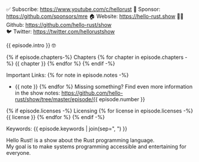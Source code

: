 ✅ Subscribe: https://www.youtube.com/c/hellorust
💖 Sponsor: https://github.com/sponsors/mre
🏠 Website: https://hello-rust.show
👨‍💻️ Github: https://github.com/hello-rust/show  
🐦 Twitter: https://twitter.com/hellorustshow  

{{ episode.intro }} 🤓 

{% if episode.chapters-%}
Chapters
{% for chapter in episode.chapters -%}
{{ chapter }}
{% endfor %}
{% endif -%}

Important Links:
{% for note in episode.notes -%}
* {{ note }}
{% endfor %}
Missing something? Find even more information in the show notes: 
https://github.com/hello-rust/show/tree/master/episode/{{ episode.number }}

{% if episode.licenses -%}
Licensing
{% for license in episode.licenses -%}
{{ license }}
{% endfor %}
{% endif -%}

Keywords: {{ episode.keywords | join(sep=", ") }}

Hello Rust! is a show about the Rust programming language.  
My goal is to make systems programming accessible and entertaining for everyone.
